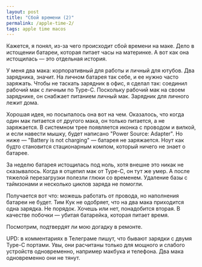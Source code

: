 ```yaml
---
layout: post
title: "Сбой времени (2)"
permalink: /apple-time-2/
tags: apple time macos
---
```


Кажется, я понял, из-за чего происходит сбой времени на маке. Дело в истощении
батареи, которая питает часы на материнке. А вот как она истощилась — это
отдельная история.

У меня два мака: корпоративный для работы и личный для ютубов. Два зарядника,
значит. На личном батарея так себе, и ее нужно часто заряжать. Чтобы не таскать
зарядник в офис, я сделал так: соединил рабочий мак с личным по
Type-C. Поскольку рабочий мак на своем заряднике, он снабжает питанием личный
мак. Зарядник для личного лежит дома.

Хорошая идея, но посыпалось она вот на чем. Оказалось, что когда один мак
питается от другого мака, он только питается, а не заряжается. В системном трее
появляется иконка с проводом и вилкой, и если навести мышку, будет написано
"Power Source: Adapter". Но ниже — "Battery is not charging" — батарея не
заряжается. Ноут как будто становится стационарным компом, который ничего не
знает о батарее.

За неделю батарея истощилась под ноль, хотя внешне это никак не
сказывалось. Когда я отцепил мак от Type-C, он тут же умер. А после тяжелой
перезагрузки полезли глюки со временем. Удаление базы с таймзонами и несколько
циклов заряда не помогли.

Получается вот что: можешь работать от провода, но наполнения батареи не
будет. Тим Кук не одобряет, что на два мака приходится одна зарядка. Не
порядок. Хочешь или нет, понадобится вторая. В качестве побочки — убитая
батарейка, которая питает время.

Посмотрим, подтвердят ли мою догадку в ремонте.

UPD: в комментариях в Телеграме пишут, что бывают зарядки с двумя Type-C
портами. Увы, они расчитаны только для мощного и слабого устройств одновременно,
например макбука и телефона. Два мака одновременно они не тянут.
